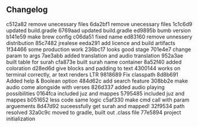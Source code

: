 ## Changelog

c512a82 remove unecessary files
6da2bf1 remove unecessary files
1c1c6d9 updated build.gradle
6769aad updated build.gradle
ed9895b bumb version
b141e59 make brew config
c06da51 fixed name
ed83160 remove unnessery distribution
85c7482 jrealese
eeda291 add licence and build artifacts
1f34466 some production work
236bc17 looks good stage
701e4e7 change param to args
7ae3abb added translation and audio translation
952a3ae built table for surah
cfa873e built surah name container
8a52f40 added coloration
d28ed6d give blocks and padding to text
4300144 works on terminal correctly, ar text renders LTR
9818689 Fix classpath
8d8b691 Added help & Boolean option
484d62c add search feature
308bb2e make audio come alongside with verses
826d337 added audio playing possibilities
0164fca included juz and mappes
5795485 included juz and mappes
b051652 less code same logic
c5af330 make cmd call with param arguements
8d47d92 suceessfully get surah and mapped!
32f9534 path resolved
32a0c9c moved to gradle, built out .class file
77e5894 project initialization